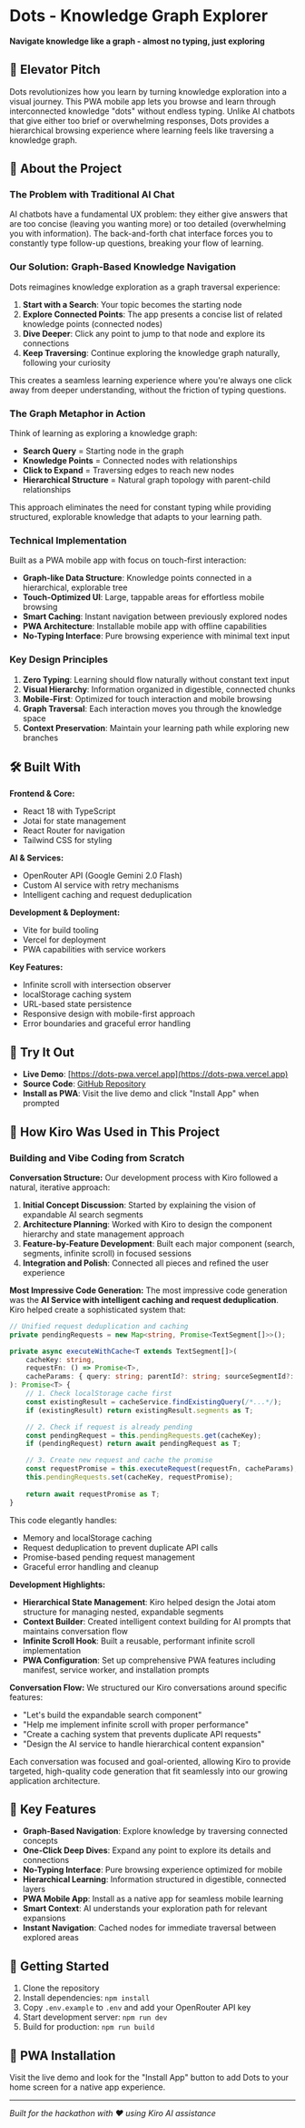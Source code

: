 # Dots - Knowledge Graph Explorer

**Navigate knowledge like a graph - almost no typing, just exploring**

## 🚀 Elevator Pitch

Dots revolutionizes how you learn by turning knowledge exploration into a visual journey. This PWA mobile app lets you browse and learn through interconnected knowledge "dots" without endless typing. Unlike AI chatbots that give either too brief or overwhelming responses, Dots provides a hierarchical browsing experience where learning feels like traversing a knowledge graph.

## 📖 About the Project

### The Problem with Traditional AI Chat
AI chatbots have a fundamental UX problem: they either give answers that are too concise (leaving you wanting more) or too detailed (overwhelming you with information). The back-and-forth chat interface forces you to constantly type follow-up questions, breaking your flow of learning.

### Our Solution: Graph-Based Knowledge Navigation
Dots reimagines knowledge exploration as a graph traversal experience:

1. **Start with a Search**: Your topic becomes the starting node
2. **Explore Connected Points**: The app presents a concise list of related knowledge points (connected nodes)
3. **Dive Deeper**: Click any point to jump to that node and explore its connections
4. **Keep Traversing**: Continue exploring the knowledge graph naturally, following your curiosity

This creates a seamless learning experience where you're always one click away from deeper understanding, without the friction of typing questions.

### The Graph Metaphor in Action
Think of learning as exploring a knowledge graph:
- **Search Query** = Starting node in the graph
- **Knowledge Points** = Connected nodes with relationships
- **Click to Expand** = Traversing edges to reach new nodes
- **Hierarchical Structure** = Natural graph topology with parent-child relationships

This approach eliminates the need for constant typing while providing structured, explorable knowledge that adapts to your learning path.

### Technical Implementation
Built as a PWA mobile app with focus on touch-first interaction:
- **Graph-like Data Structure**: Knowledge points connected in a hierarchical, explorable tree
- **Touch-Optimized UI**: Large, tappable areas for effortless mobile browsing
- **Smart Caching**: Instant navigation between previously explored nodes
- **PWA Architecture**: Installable mobile app with offline capabilities
- **No-Typing Interface**: Pure browsing experience with minimal text input

### Key Design Principles
1. **Zero Typing**: Learning should flow naturally without constant text input
2. **Visual Hierarchy**: Information organized in digestible, connected chunks
3. **Mobile-First**: Optimized for touch interaction and mobile browsing
4. **Graph Traversal**: Each interaction moves you through the knowledge space
5. **Context Preservation**: Maintain your learning path while exploring new branches

## 🛠 Built With

**Frontend & Core:**
- React 18 with TypeScript
- Jotai for state management
- React Router for navigation
- Tailwind CSS for styling

**AI & Services:**
- OpenRouter API (Google Gemini 2.0 Flash)
- Custom AI service with retry mechanisms
- Intelligent caching and request deduplication

**Development & Deployment:**
- Vite for build tooling
- Vercel for deployment
- PWA capabilities with service workers

**Key Features:**
- Infinite scroll with intersection observer
- localStorage caching system
- URL-based state persistence
- Responsive design with mobile-first approach
- Error boundaries and graceful error handling

## 🔗 Try It Out

- **Live Demo**: [https://dots-pwa.vercel.app](https://dots-pwa.vercel.app)
- **Source Code**: [GitHub Repository](https://github.com/carsondb/dots)
- **Install as PWA**: Visit the live demo and click "Install App" when prompted

## 🤖 How Kiro Was Used in This Project

### Building and Vibe Coding from Scratch

**Conversation Structure:**
Our development process with Kiro followed a natural, iterative approach:

1. **Initial Concept Discussion**: Started by explaining the vision of expandable AI search segments
2. **Architecture Planning**: Worked with Kiro to design the component hierarchy and state management approach
3. **Feature-by-Feature Development**: Built each major component (search, segments, infinite scroll) in focused sessions
4. **Integration and Polish**: Connected all pieces and refined the user experience

**Most Impressive Code Generation:**
The most impressive code generation was the **AI Service with intelligent caching and request deduplication**. Kiro helped create a sophisticated system that:

```typescript
// Unified request deduplication and caching
private pendingRequests = new Map<string, Promise<TextSegment[]>>();

private async executeWithCache<T extends TextSegment[]>(
    cacheKey: string,
    requestFn: () => Promise<T>,
    cacheParams: { query: string; parentId?: string; sourceSegmentId?: string },
): Promise<T> {
    // 1. Check localStorage cache first
    const existingResult = cacheService.findExistingQuery(/*...*/);
    if (existingResult) return existingResult.segments as T;

    // 2. Check if request is already pending
    const pendingRequest = this.pendingRequests.get(cacheKey);
    if (pendingRequest) return await pendingRequest as T;

    // 3. Create new request and cache the promise
    const requestPromise = this.executeRequest(requestFn, cacheParams);
    this.pendingRequests.set(cacheKey, requestPromise);
    
    return await requestPromise as T;
}
```

This code elegantly handles:
- Memory and localStorage caching
- Request deduplication to prevent duplicate API calls
- Promise-based pending request management
- Graceful error handling and cleanup

**Development Highlights:**
- **Hierarchical State Management**: Kiro helped design the Jotai atom structure for managing nested, expandable segments
- **Context Builder**: Created intelligent context building for AI prompts that maintains conversation flow
- **Infinite Scroll Hook**: Built a reusable, performant infinite scroll implementation
- **PWA Configuration**: Set up comprehensive PWA features including manifest, service worker, and installation prompts

**Conversation Flow:**
We structured our Kiro conversations around specific features:
- "Let's build the expandable search component"
- "Help me implement infinite scroll with proper performance"
- "Create a caching system that prevents duplicate API requests"
- "Design the AI service to handle hierarchical content expansion"

Each conversation was focused and goal-oriented, allowing Kiro to provide targeted, high-quality code generation that fit seamlessly into our growing application architecture.

## 🎯 Key Features

- **Graph-Based Navigation**: Explore knowledge by traversing connected concepts
- **One-Click Deep Dives**: Expand any point to explore its details and connections
- **No-Typing Interface**: Pure browsing experience optimized for mobile
- **Hierarchical Learning**: Information structured in digestible, connected layers
- **PWA Mobile App**: Install as a native app for seamless mobile learning
- **Smart Context**: AI understands your exploration path for relevant expansions
- **Instant Navigation**: Cached nodes for immediate traversal between explored areas

## 🚀 Getting Started

1. Clone the repository
2. Install dependencies: `npm install`
3. Copy `.env.example` to `.env` and add your OpenRouter API key
4. Start development server: `npm run dev`
5. Build for production: `npm run build`

## 📱 PWA Installation

Visit the live demo and look for the "Install App" button to add Dots to your home screen for a native app experience.

---

*Built for the hackathon with ❤️ using Kiro AI assistance*